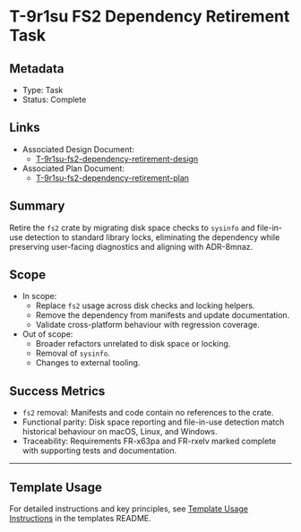 # T-9r1su FS2 Dependency Retirement Task

## Metadata

- Type: Task
- Status: Complete
  <!-- Draft: Under discussion | In Progress: Actively working | Complete: Code complete | Cancelled: Work intentionally halted -->

## Links

- Associated Design Document:
  - [T-9r1su-fs2-dependency-retirement-design](./design.md)
- Associated Plan Document:
  - [T-9r1su-fs2-dependency-retirement-plan](./plan.md)

## Summary

Retire the `fs2` crate by migrating disk space checks to `sysinfo` and file-in-use detection to standard library locks, eliminating the dependency while preserving user-facing diagnostics and aligning with ADR-8mnaz.

## Scope

- In scope:
  - Replace `fs2` usage across disk checks and locking helpers.
  - Remove the dependency from manifests and update documentation.
  - Validate cross-platform behaviour with regression coverage.
- Out of scope:
  - Broader refactors unrelated to disk space or locking.
  - Removal of `sysinfo`.
  - Changes to external tooling.

## Success Metrics

- `fs2` removal: Manifests and code contain no references to the crate.
- Functional parity: Disk space reporting and file-in-use detection match historical behaviour on macOS, Linux, and Windows.
- Traceability: Requirements FR-x63pa and FR-rxelv marked complete with supporting tests and documentation.

---

## Template Usage

For detailed instructions and key principles, see [Template Usage Instructions](../../templates/README.md#task-template-taskmd) in the templates README.
